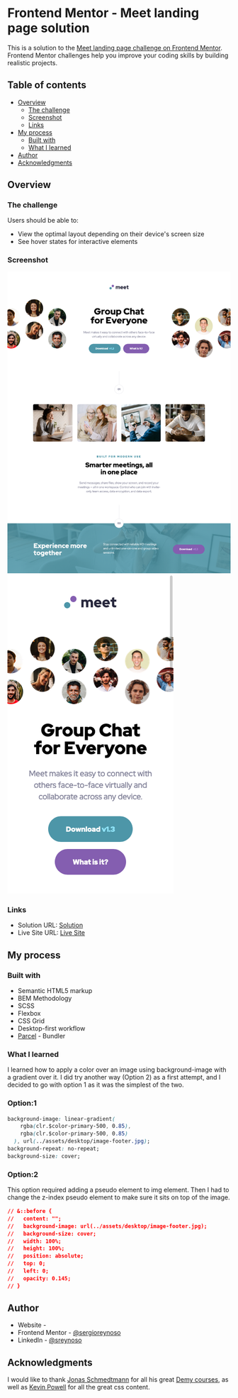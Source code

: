 # Frontend Mentor - Meet landing page solution

This is a solution to the [Meet landing page challenge on Frontend Mentor](https://www.frontendmentor.io/challenges/meet-landing-page-rbTDS6OUR). Frontend Mentor challenges help you improve your coding skills by building realistic projects.

## Table of contents

- [Overview](#overview)
  - [The challenge](#the-challenge)
  - [Screenshot](#screenshot)
  - [Links](#links)
- [My process](#my-process)
  - [Built with](#built-with)
  - [What I learned](#what-i-learned)
- [Author](#author)
- [Acknowledgments](#acknowledgments)

## Overview

### The challenge

Users should be able to:

- View the optimal layout depending on their device's screen size
- See hover states for interactive elements

### Screenshot

![](./assets/screenshots/desktop.png)
![](./assets/screenshots/mobile.png)

### Links

- Solution URL: [Solution](https://www.frontendmentor.io/solutions/sass-bem-and-parcel-bundler-Jnwxf4H3t)
- Live Site URL: [Live Site](https://nifty-pasteur-c33e5a.netlify.app)

## My process

### Built with

- Semantic HTML5 markup
- BEM Methodology
- SCSS
- Flexbox
- CSS Grid
- Desktop-first workflow
- [Parcel](https://parceljs.org/) - Bundler

### What I learned

I learned how to apply a color over an image using background-image with a gradient over it. I did try another way (Option 2) as a first attempt, and I decided to go with option 1 as it was the simplest of the two.

### Option:1

```css
background-image: linear-gradient(
    rgba(clr.$color-primary-500, 0.85),
    rgba(clr.$color-primary-500, 0.85)
  ), url(../assets/desktop/image-footer.jpg);
background-repeat: no-repeat;
background-size: cover;
```

### Option:2

This option required adding a pseudo element to img element. Then I had to change the z-index pseudo element to make sure it sits on top of the image.

```css
// &::before {
//   content: "";
//   background-image: url(../assets/desktop/image-footer.jpg);
//   background-size: cover;
//   width: 100%;
//   height: 100%;
//   position: absolute;
//   top: 0;
//   left: 0;
//   opacity: 0.145;
// }
```

## Author

- Website - [](www.sergiorswork.com)
- Frontend Mentor - [@sergioreynoso](https://www.frontendmentor.io/profile/sergioreynoso)
- LinkedIn - [@sreynoso](https://www.linkedin.com/in/sreynoso/)

## Acknowledgments

I would like to thank [Jonas Schmedtmann](https://codingheroes.io) for all his great [Demy courses](https://www.udemy.com/user/jonasschmedtmann/), as well as [Kevin Powell](https://www.kevinpowell.co) for all the great css content.
